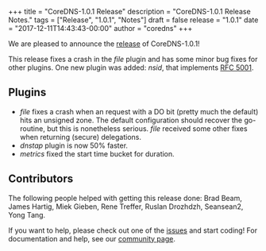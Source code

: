 +++
title = "CoreDNS-1.0.1 Release"
description = "CoreDNS-1.0.1 Release Notes."
tags = ["Release", "1.0.1", "Notes"]
draft = false
release = "1.0.1"
date = "2017-12-11T14:43:43-00:00"
author = "coredns"
+++

We are pleased to announce the [release](https://github.com/coredns/coredns/releases/tag/v1.0.1) of CoreDNS-1.0.1!

This release fixes a crash in the *file* plugin and has some minor bug fixes for other plugins.
One new plugin was added: *nsid*, that implements [RFC 5001](https://tools.ietf.org/html/rfc5001).

## Plugins
* *file* fixes a crash when an request with a DO bit (pretty much the default) hits an unsigned zone. The default configuration should recover the go-routine, but this is nonetheless serious. *file* received some other fixes when returning (secure) delegations.
* *dnstap* plugin is now 50% faster.
* *metrics* fixed the start time bucket for duration.

## Contributors

The following people helped with getting this release done:
Brad Beam,
James Hartig,
Miek Gieben,
Rene Treffer,
Ruslan Drozhdzh,
Seansean2,
Yong Tang.

If you want to help, please check out one of the
[issues](https://github.com/coredns/coredns/issues/) and start coding! For documentation and help,
see our [community page](https://coredns.io/community/).
